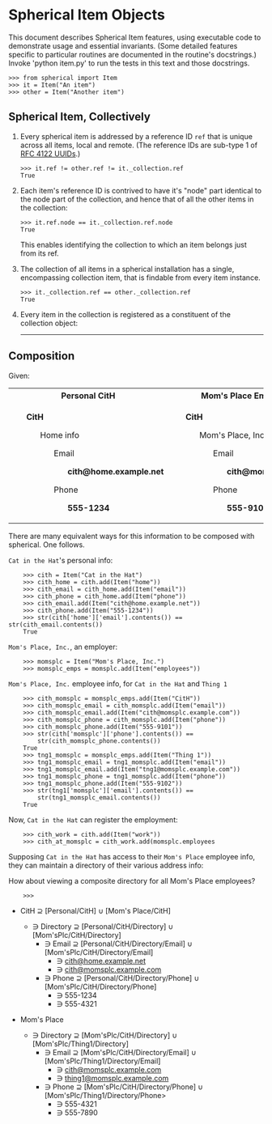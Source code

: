 # Spherical Item Objects

This document describes Spherical Item features, using executable code to demonstrate usage and essential invariants. (Some detailed features specific to particular routines are documented in the routine's docstrings.)  Invoke 'python item.py' to run the tests in this text and those docstrings.

```
>>> from spherical import Item
>>> it = Item("An item")
>>> other = Item("Another item")
```

## Spherical Item, Collectively

1. Every spherical item is addressed by a reference ID `ref` that is unique across all items, local and remote. (The reference IDs are sub-type 1 of [RFC 4122 UUIDs](https://tools.ietf.org/html/rfc4122.html).)

   ```
   >>> it.ref != other.ref != it._collection.ref
   True
   ```
2. Each item's reference ID is contrived to have it's "node" part identical to the node part of the collection, and hence that of all the other items in the collection:

   ```
   >>> it.ref.node == it._collection.ref.node
   True
   ```

   This enables identifying the collection to which an item belongs just from its ref.

3. The collection of all items in a spherical installation has a single, encompassing collection item, that is findable from every item instance.

   ```
   >>> it._collection.ref == other._collection.ref
   True
   ```
4. Every item in the collection is registered as a constituent of the collection object:

   ***

## Composition

Given:

<table>
  <tr>
    <th> Personal CitH </th>
    <th> Mom's Place Employee CitH </th>
    <th> Mom's Place Employee Thing1 </th>
  </tr>
  <tr>
    <td>
      <ul> <strong>CitH</strong>
        <ul> Home info
          <ul> Email
            <ul> <strong>cith@home.example.net</strong> </ul>
          </ul>
          <ul> Phone
            <ul> <strong>555-1234</strong> </ul>
          </ul>
        </ul>
      </ul>
    </td>
    <td>
      <ul> <strong>CitH</strong>
        <ul> Mom's Place, Inc. directory info
          <ul> Email
            <ul> <strong>cith@momsplc.example.com</strong> </ul>
          </ul>
          <ul> Phone
            <ul> <strong>555-9101</strong> </ul>
          </ul>
        </ul>
      </ul>
    </td>
    <td>
      <ul> <strong>Thing1</strong>
        <ul> Mom's Place, Inc. directory info
          <ul> Email
            <ul> <strong>thing1@momsplc.example.com</strong> </ul>
          </ul>
          <ul> Phone
            <ul> <strong>555-9102</strong> </ul>
          </ul>
        </ul>
      </ul>
    </td>
  </tr>
</table>

There are many equivalent ways for this information to be composed with spherical. One follows.

`Cat in the Hat`'s personal info:

```
    >>> cith = Item("Cat in the Hat")
    >>> cith_home = cith.add(Item("home"))
    >>> cith_email = cith_home.add(Item("email"))
    >>> cith_phone = cith_home.add(Item("phone"))
    >>> cith_email.add(Item("cith@home.example.net"))
    >>> cith_phone.add(Item("555-1234"))
    >>> str(cith['home']['email'].contents()) == str(cith_email.contents())
    True
```

`Mom's Place, Inc.`, an employer:

```
    >>> momsplc = Item("Mom's Place, Inc.")
    >>> momsplc_emps = momsplc.add(Item("employees"))
```

`Mom's Place, Inc.` employee info, for `Cat in the Hat` and `Thing 1`

```
    >>> cith_momsplc = momsplc_emps.add(Item("CitH"))
    >>> cith_momsplc_email = cith_momsplc.add(Item("email"))
    >>> cith_momsplc_email.add(Item("cith@momsplc.example.com"))
    >>> cith_momsplc_phone = cith_momsplc.add(Item("phone"))
    >>> cith_momsplc_phone.add(Item("555-9101"))
    >>> str(cith['momsplc']['phone'].contents()) ==
        str(cith_momsplc_phone.contents())
    True
    >>> tng1_momsplc = momsplc_emps.add(Item("Thing 1"))
    >>> tng1_momsplc_email = tng1_momsplc.add(Item("email"))
    >>> tng1_momsplc_email.add(Item("tng1@momsplc.example.com"))
    >>> tng1_momsplc_phone = tng1_momsplc.add(Item("phone"))
    >>> tng1_momsplc_phone.add(Item("555-9102"))
    >>> str(tng1['momsplc']['email'].contents()) ==
        str(tng1_momsplc_email.contents())
    True
```

Now, `Cat in the Hat` can register the employment:

```
    >>> cith_work = cith.add(Item("work"))
    >>> cith_at_momsplc = cith_work.add(momsplc.employees
```

Supposing `Cat in the Hat` has access to their `Mom's Place` employee info, they can maintain a directory of their various address info:




How about viewing a composite directory for all Mom's Place employees?

```
    >>>
```

* CitH ⊇ [Personal/CitH] ∪ [Mom's Place/CitH]
    * ∋ Directory ⊇ [Personal/CitH/Directory] ∪ [Mom'sPlc/CitH/Directory]
        * ∋ Email ⊇
            [Personal/CitH/Directory/Email] ∪ [Mom'sPlc/CitH/Directory/Email]
            * ∋ cith@home.example.net
            * ∋ cith@momsplc.example.com
        * ∋ Phone ⊇
            [Personal/CitH/Directory/Phone] ∪ [Mom'sPlc/CitH/Directory/Phone]
            * ∋ 555-1234
            * ∋ 555-4321

* Mom's Place
    * ∋ Directory ⊇ [Mom'sPlc/CitH/Directory] ∪ [Mom'sPlc/Thing1/Directory]
        * ∋ Email ⊇ [Mom'sPlc/CitH/Directory/Email] ∪ [Mom'sPlc/Thing1/Directory/Email]
            * ∋ cith@momsplc.example.com
            * ∋ thing1@momsplc.example.com
        * ∋ Phone ⊇ [Mom'sPlc/CitH/Directory/Phone] ∪ [Mom'sPlc/Thing1/Directory/Phone>
            * ∋ 555-4321
            * ∋ 555-7890
